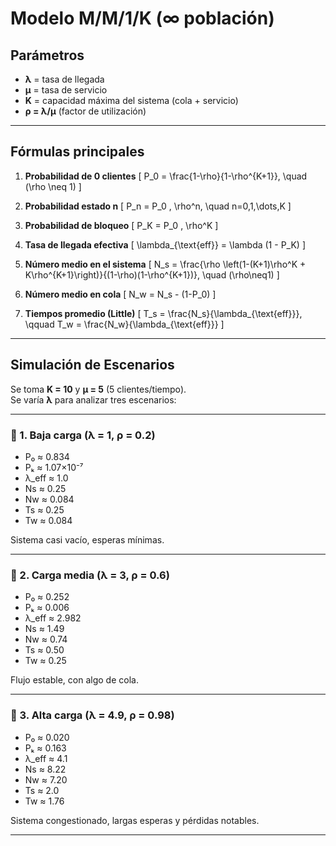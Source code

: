 #  Modelo M/M/1/K (∞ población)

## Parámetros
- **λ** = tasa de llegada  
- **μ** = tasa de servicio  
- **K** = capacidad máxima del sistema (cola + servicio)  
- **ρ = λ/μ** (factor de utilización)  

---

##  Fórmulas principales

1. **Probabilidad de 0 clientes**
\[
P_0 = \frac{1-\rho}{1-\rho^{K+1}}, \quad (\rho \neq 1)
\]

2. **Probabilidad estado n**
\[
P_n = P_0 \, \rho^n, \quad n=0,1,\dots,K
\]

3. **Probabilidad de bloqueo**
\[
P_K = P_0 \, \rho^K
\]

4. **Tasa de llegada efectiva**
\[
\lambda_{\text{eff}} = \lambda (1 - P_K)
\]

5. **Número medio en el sistema**
\[
N_s = \frac{\rho \left(1-(K+1)\rho^K + K\rho^{K+1}\right)}{(1-\rho)(1-\rho^{K+1})}, \quad (\rho\neq1)
\]

6. **Número medio en cola**
\[
N_w = N_s - (1-P_0)
\]

7. **Tiempos promedio (Little)**
\[
T_s = \frac{N_s}{\lambda_{\text{eff}}}, 
\qquad 
T_w = \frac{N_w}{\lambda_{\text{eff}}}
\]

---

##  Simulación de Escenarios

Se toma **K = 10** y **μ = 5** (5 clientes/tiempo).  
Se varía **λ** para analizar tres escenarios:

---

### 🔹 1. Baja carga (λ = 1, ρ = 0.2)
- P₀ ≈ 0.834  
- Pₖ ≈ 1.07×10⁻⁷  
- λ_eff ≈ 1.0  
- Ns ≈ 0.25  
- Nw ≈ 0.084  
- Ts ≈ 0.25  
- Tw ≈ 0.084  

 Sistema casi vacío, esperas mínimas.

---

### 🔹 2. Carga media (λ = 3, ρ = 0.6)
- P₀ ≈ 0.252  
- Pₖ ≈ 0.006  
- λ_eff ≈ 2.982  
- Ns ≈ 1.49  
- Nw ≈ 0.74  
- Ts ≈ 0.50  
- Tw ≈ 0.25  

 Flujo estable, con algo de cola.

---

### 🔹 3. Alta carga (λ = 4.9, ρ = 0.98)
- P₀ ≈ 0.020  
- Pₖ ≈ 0.163  
- λ_eff ≈ 4.1  
- Ns ≈ 8.22  
- Nw ≈ 7.20  
- Ts ≈ 2.0  
- Tw ≈ 1.76  

 Sistema congestionado, largas esperas y pérdidas notables.

---

	​


